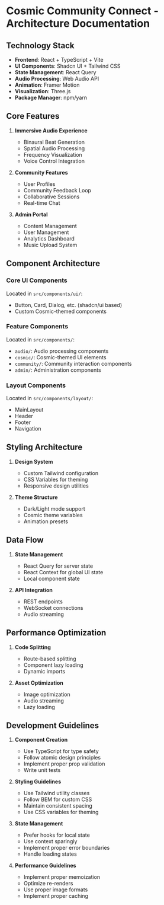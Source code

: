 
# Cosmic Community Connect - Architecture Documentation

## Technology Stack

- **Frontend**: React + TypeScript + Vite
- **UI Components**: Shadcn UI + Tailwind CSS
- **State Management**: React Query
- **Audio Processing**: Web Audio API
- **Animation**: Framer Motion
- **Visualization**: Three.js
- **Package Manager**: npm/yarn

## Core Features

1. **Immersive Audio Experience**
   - Binaural Beat Generation
   - Spatial Audio Processing
   - Frequency Visualization
   - Voice Control Integration

2. **Community Features**
   - User Profiles
   - Community Feedback Loop
   - Collaborative Sessions
   - Real-time Chat

3. **Admin Portal**
   - Content Management
   - User Management
   - Analytics Dashboard
   - Music Upload System

## Component Architecture

### Core UI Components
Located in `src/components/ui/`:
- Button, Card, Dialog, etc. (shadcn/ui based)
- Custom Cosmic-themed components

### Feature Components
Located in `src/components/`:
- `audio/`: Audio processing components
- `cosmic/`: Cosmic-themed UI elements
- `community/`: Community interaction components
- `admin/`: Administration components

### Layout Components
Located in `src/components/layout/`:
- MainLayout
- Header
- Footer
- Navigation

## Styling Architecture

1. **Design System**
   - Custom Tailwind configuration
   - CSS Variables for theming
   - Responsive design utilities

2. **Theme Structure**
   - Dark/Light mode support
   - Cosmic theme variables
   - Animation presets

## Data Flow

1. **State Management**
   - React Query for server state
   - React Context for global UI state
   - Local component state

2. **API Integration**
   - REST endpoints
   - WebSocket connections
   - Audio streaming

## Performance Optimization

1. **Code Splitting**
   - Route-based splitting
   - Component lazy loading
   - Dynamic imports

2. **Asset Optimization**
   - Image optimization
   - Audio streaming
   - Lazy loading

## Development Guidelines

1. **Component Creation**
   - Use TypeScript for type safety
   - Follow atomic design principles
   - Implement proper prop validation
   - Write unit tests

2. **Styling Guidelines**
   - Use Tailwind utility classes
   - Follow BEM for custom CSS
   - Maintain consistent spacing
   - Use CSS variables for theming

3. **State Management**
   - Prefer hooks for local state
   - Use context sparingly
   - Implement proper error boundaries
   - Handle loading states

4. **Performance Guidelines**
   - Implement proper memoization
   - Optimize re-renders
   - Use proper image formats
   - Implement proper caching
